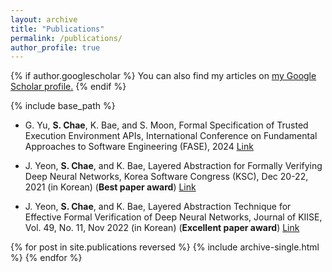 ```yaml
---
layout: archive
title: "Publications"
permalink: /publications/
author_profile: true
---
```


{% if author.googlescholar %}
  You can also find my articles on <u><a href="{{author.googlescholar}}">my Google Scholar profile</a>.</u>
{% endif %}

{% include base_path %}

- G. Yu, **S. Chae**, K. Bae, and S. Moon, Formal Specification of Trusted Execution Environment APIs, International Conference on Fundamental Approaches to Software Engineering (FASE), 2024 [Link](https://link.springer.com/chapter/10.1007/978-3-031-57259-3_5)

- J. Yeon, **S. Chae**, and K. Bae, Layered Abstraction for Formally Verifying Deep Neural Networks, Korea Software Congress (KSC), Dec 20-22, 2021 (in Korean) (**Best paper award**) [Link](https://www.dbpia.co.kr/journal/articleDetail?nodeId=NODE11035647)

- J. Yeon, **S. Chae**, and K. Bae, Layered Abstraction Technique for Effective Formal Verification of Deep Neural Networks, Journal of KIISE, Vol. 49, No. 11, Nov 2022 (in Korean) (**Excellent paper award**) [Link](https://www.dbpia.co.kr/journal/articleDetail?nodeId=NODE11158124)


{% for post in site.publications reversed %}
  {% include archive-single.html %}
{% endfor %}
